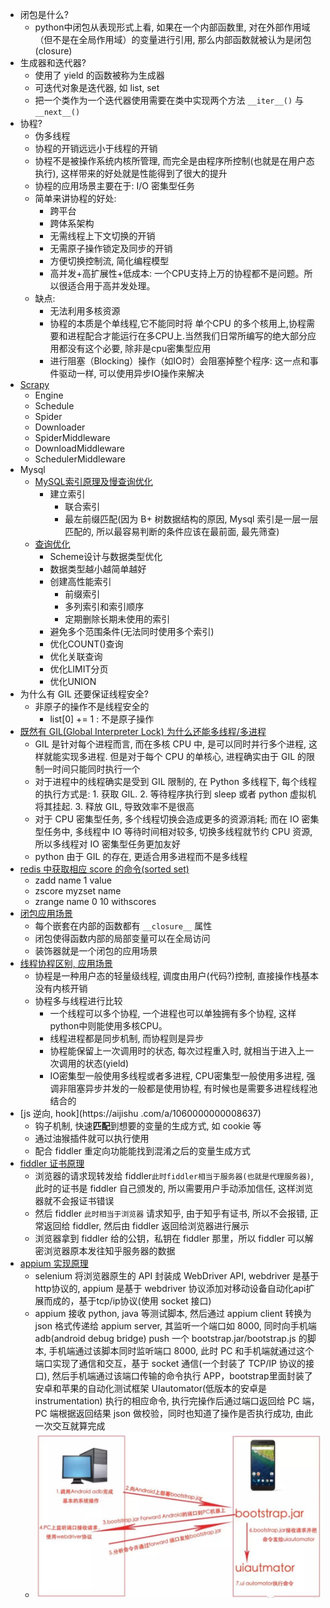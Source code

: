 - 闭包是什么?
  - python中闭包从表现形式上看, 如果在一个内部函数里, 对在外部作用域（但不是在全局作用域）的变量进行引用, 那么内部函数就被认为是闭包(closure)
- 生成器和迭代器?
  - 使用了 yield 的函数被称为生成器
  - 可迭代对象是迭代器, 如 list, set
  - 把一个类作为一个迭代器使用需要在类中实现两个方法 `__iter__()` 与 `__next__()`
- 协程?
  - 伪多线程
  - 协程的开销远远小于线程的开销
  - 协程不是被操作系统内核所管理, 而完全是由程序所控制(也就是在用户态执行), 这样带来的好处就是性能得到了很大的提升
  - 协程的应用场景主要在于: I/O 密集型任务
  - 简单来讲协程的好处: 
    - 跨平台
    - 跨体系架构
    - 无需线程上下文切换的开销
    - 无需原子操作锁定及同步的开销
    - 方便切换控制流, 简化编程模型
    - 高并发+高扩展性+低成本: 一个CPU支持上万的协程都不是问题。所以很适合用于高并发处理。
  - 缺点:
    - 无法利用多核资源
    - 协程的本质是个单线程,它不能同时将 单个CPU 的多个核用上,协程需要和进程配合才能运行在多CPU上.当然我们日常所编写的绝大部分应用都没有这个必要, 除非是cpu密集型应用
    - 进行阻塞（Blocking）操作（如IO时）会阻塞掉整个程序: 这一点和事件驱动一样, 可以使用异步IO操作来解决
- [Scrapy](https://blog.csdn.net/liurwei/article/details/81461222)
  - Engine
  - Schedule
  - Spider
  - Downloader
  - SpiderMiddleware
  - DownloadMiddleware
  - SchedulerMiddleware
- Mysql
  - [MySQL索引原理及慢查询优化](https://tech.meituan.com/2014/06/30/mysql-index.html)
    - 建立索引
      - 联合索引
      - 最左前缀匹配(因为 B+ 树数据结构的原因, Mysql 索引是一层一层匹配的, 所以最容易判断的条件应该在最前面, 最先筛查)
  - [查询优化](https://dbaplus.cn/news-155-1531-1.html)
    - Scheme设计与数据类型优化
    - 数据类型越小越简单越好
    - 创建高性能索引
      - 前缀索引
      - 多列索引和索引顺序
      - 定期删除长期未使用的索引  
    - 避免多个范围条件(无法同时使用多个索引)
    - 优化COUNT()查询
    - 优化关联查询
    - 优化LIMIT分页
    - 优化UNION
- 为什么有 GIL 还要保证线程安全?
  - 非原子的操作不是线程安全的
    - list[0] += 1 : 不是原子操作
- [既然有 GIL(Global Interpreter Lock) 为什么还能多线程/多进程](https://zhuanlan.zhihu.com/p/20953544)
  - GIL 是针对每个进程而言, 而在多核 CPU 中, 是可以同时并行多个进程, 这样就能实现多进程. 但是对于每个 CPU 的单核心, 进程确实由于 GIL 的限制一时间只能同时执行一个
  - 对于进程中的线程确实是受到 GIL 限制的, 在 Python 多线程下, 每个线程的执行方式是: 1. 获取 GIL. 2. 等待程序执行到 sleep 或者 python 虚拟机将其挂起. 3. 释放 GIL, 导致效率不是很高
  - 对于 CPU 密集型任务, 多个线程切换会造成更多的资源消耗; 而在 IO 密集型任务中, 多线程中 IO 等待时间相对较多, 切换多线程就节约 CPU 资源, 所以多线程对 IO 密集型任务更加友好
  - python 由于 GIL 的存在, 更适合用多进程而不是多线程
- [redis 中获取相应 score 的命令(sorted set)](https://www.runoob.com/redis/redis-sorted-sets.html)
  - zadd name 1 value
  - zscore myzset name
  - zrange name 0 10 withscores
- [闭包应用场景](https://www.jianshu.com/p/418440af6baf)
  - 每个嵌套在内部的函数都有 `__closure__` 属性
  - 闭包使得函数内部的局部变量可以在全局访问
  - 装饰器就是一个闭包的应用场景
- [线程协程区别, 应用场景](https://blog.csdn.net/weixin_44321942/article/details/89154344)
  - 协程是一种用户态的轻量级线程, 调度由用户(代码?)控制, 直接操作栈基本没有内核开销
  - 协程多与线程进行比较
    - 一个线程可以多个协程, 一个进程也可以单独拥有多个协程, 这样python中则能使用多核CPU。
    - 线程进程都是同步机制, 而协程则是异步
    - 协程能保留上一次调用时的状态, 每次过程重入时, 就相当于进入上一次调用的状态(yield)
    - IO密集型一般使用多线程或者多进程, CPU密集型一般使用多进程, 强调非阻塞异步并发的一般都是使用协程, 有时候也是需要多进程线程池结合的
- [js 逆向, hook](https://aijishu .com/a/1060000000008637)
    - 钩子机制, 快速**匹配**到想要的变量的生成方式, 如 cookie 等
    - 通过油猴插件就可以执行使用
    - 配合 fiddler 重定向功能能找到混淆之后的变量生成方式
- [fiddler 证书原理](https://zhuanlan.zhihu.com/p/25591288)
  - 浏览器的请求现转发给 fiddler`此时fiddler相当于服务器(也就是代理服务器)`, 此时的证书是 fiddler 自己颁发的, 所以需要用户手动添加信任, 这样浏览器就不会报证书错误
  - 然后 fiddler `此时相当于浏览器` 请求知乎, 由于知乎有证书, 所以不会报错, 正常返回给 fiddler, 然后由 fiddler 返回给浏览器进行展示
  - 浏览器拿到 fiddler 给的公钥，私钥在 fiddler 那里，所以 fiddler 可以解密浏览器原本发往知乎服务器的数据
- [appium 实现原理](https://zhuanlan.zhihu.com/p/67954934)
  - selenium 将浏览器原生的 API 封装成 WebDriver API, webdriver 是基于 http协议的, appium 是基于 webdriver 协议添加对移动设备自动化api扩展而成的，基于tcp/ip协议(使用 socket 接口)
  - appium 接收 python, java 等测试脚本, 然后通过 appium client 转换为 json 格式传递给 appium server, 其监听一个端口如 8000, 同时向手机端 adb(android debug bridge) push 一个 bootstrap.jar/bootstrap.js 的脚本, 手机端通过该脚本同时监听端口 8000, 此时 PC 和手机端就通过这个端口实现了通信和交互，基于 socket 通信(一个封装了 TCP/IP 协议的接口), 然后手机端通过该端口传输的命令执行 APP，bootstrap里面封装了安卓和苹果的自动化测试框架 UIautomator(低版本的安卓是instrumentation) 执行的相应命令, 执行完操作后通过端口返回给 PC 端，PC 端根据返回结果 json 做校验，同时也知道了操作是否执行成功, 由此一次交互就算完成
  - <img src="images/image-20200401215201941.png" alt="image-20200401215201941" style="zoom:50%;" />

